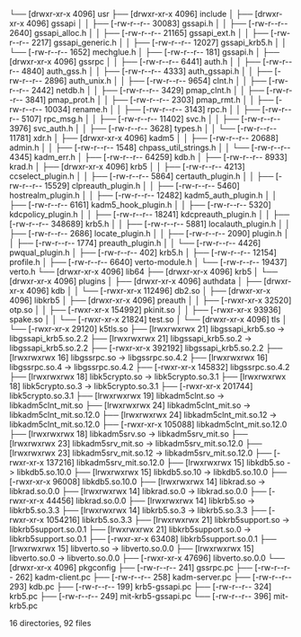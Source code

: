 └── [drwxr-xr-x        4096]  usr
    ├── [drwxr-xr-x        4096]  include
    │   ├── [drwxr-xr-x        4096]  gssapi
    │   │   ├── [-rw-r--r--       30083]  gssapi.h
    │   │   ├── [-rw-r--r--        2640]  gssapi_alloc.h
    │   │   ├── [-rw-r--r--       21165]  gssapi_ext.h
    │   │   ├── [-rw-r--r--        2217]  gssapi_generic.h
    │   │   ├── [-rw-r--r--       12027]  gssapi_krb5.h
    │   │   └── [-rw-r--r--        1652]  mechglue.h
    │   ├── [-rw-r--r--         181]  gssapi.h
    │   ├── [drwxr-xr-x        4096]  gssrpc
    │   │   ├── [-rw-r--r--        6441]  auth.h
    │   │   ├── [-rw-r--r--        4840]  auth_gss.h
    │   │   ├── [-rw-r--r--        4333]  auth_gssapi.h
    │   │   ├── [-rw-r--r--        2896]  auth_unix.h
    │   │   ├── [-rw-r--r--        9654]  clnt.h
    │   │   ├── [-rw-r--r--        2442]  netdb.h
    │   │   ├── [-rw-r--r--        3429]  pmap_clnt.h
    │   │   ├── [-rw-r--r--        3841]  pmap_prot.h
    │   │   ├── [-rw-r--r--        2303]  pmap_rmt.h
    │   │   ├── [-rw-r--r--       10034]  rename.h
    │   │   ├── [-rw-r--r--        3143]  rpc.h
    │   │   ├── [-rw-r--r--        5107]  rpc_msg.h
    │   │   ├── [-rw-r--r--       11402]  svc.h
    │   │   ├── [-rw-r--r--        3976]  svc_auth.h
    │   │   ├── [-rw-r--r--        3628]  types.h
    │   │   └── [-rw-r--r--       11781]  xdr.h
    │   ├── [drwxr-xr-x        4096]  kadm5
    │   │   ├── [-rw-r--r--       20688]  admin.h
    │   │   ├── [-rw-r--r--        1548]  chpass_util_strings.h
    │   │   └── [-rw-r--r--        4345]  kadm_err.h
    │   ├── [-rw-r--r--       64259]  kdb.h
    │   ├── [-rw-r--r--        8933]  krad.h
    │   ├── [drwxr-xr-x        4096]  krb5
    │   │   ├── [-rw-r--r--        4213]  ccselect_plugin.h
    │   │   ├── [-rw-r--r--        5864]  certauth_plugin.h
    │   │   ├── [-rw-r--r--       15529]  clpreauth_plugin.h
    │   │   ├── [-rw-r--r--        5460]  hostrealm_plugin.h
    │   │   ├── [-rw-r--r--       12482]  kadm5_auth_plugin.h
    │   │   ├── [-rw-r--r--        6161]  kadm5_hook_plugin.h
    │   │   ├── [-rw-r--r--        5320]  kdcpolicy_plugin.h
    │   │   ├── [-rw-r--r--       18241]  kdcpreauth_plugin.h
    │   │   ├── [-rw-r--r--      348689]  krb5.h
    │   │   ├── [-rw-r--r--        5881]  localauth_plugin.h
    │   │   ├── [-rw-r--r--        2686]  locate_plugin.h
    │   │   ├── [-rw-r--r--        2090]  plugin.h
    │   │   ├── [-rw-r--r--        1774]  preauth_plugin.h
    │   │   └── [-rw-r--r--        4426]  pwqual_plugin.h
    │   ├── [-rw-r--r--         402]  krb5.h
    │   ├── [-rw-r--r--       12154]  profile.h
    │   ├── [-rw-r--r--        6640]  verto-module.h
    │   └── [-rw-r--r--       19437]  verto.h
    └── [drwxr-xr-x        4096]  lib64
        ├── [drwxr-xr-x        4096]  krb5
        │   └── [drwxr-xr-x        4096]  plugins
        │       ├── [drwxr-xr-x        4096]  authdata
        │       ├── [drwxr-xr-x        4096]  kdb
        │       │   └── [-rwxr-xr-x      112496]  db2.so
        │       ├── [drwxr-xr-x        4096]  libkrb5
        │       ├── [drwxr-xr-x        4096]  preauth
        │       │   ├── [-rwxr-xr-x       32520]  otp.so
        │       │   ├── [-rwxr-xr-x      154992]  pkinit.so
        │       │   ├── [-rwxr-xr-x       93936]  spake.so
        │       │   └── [-rwxr-xr-x       21824]  test.so
        │       └── [drwxr-xr-x        4096]  tls
        │           └── [-rwxr-xr-x       29120]  k5tls.so
        ├── [lrwxrwxrwx          21]  libgssapi_krb5.so -> libgssapi_krb5.so.2.2
        ├── [lrwxrwxrwx          21]  libgssapi_krb5.so.2 -> libgssapi_krb5.so.2.2
        ├── [-rwxr-xr-x      392192]  libgssapi_krb5.so.2.2
        ├── [lrwxrwxrwx          16]  libgssrpc.so -> libgssrpc.so.4.2
        ├── [lrwxrwxrwx          16]  libgssrpc.so.4 -> libgssrpc.so.4.2
        ├── [-rwxr-xr-x      145832]  libgssrpc.so.4.2
        ├── [lrwxrwxrwx          18]  libk5crypto.so -> libk5crypto.so.3.1
        ├── [lrwxrwxrwx          18]  libk5crypto.so.3 -> libk5crypto.so.3.1
        ├── [-rwxr-xr-x      201744]  libk5crypto.so.3.1
        ├── [lrwxrwxrwx          19]  libkadm5clnt.so -> libkadm5clnt_mit.so
        ├── [lrwxrwxrwx          24]  libkadm5clnt_mit.so -> libkadm5clnt_mit.so.12.0
        ├── [lrwxrwxrwx          24]  libkadm5clnt_mit.so.12 -> libkadm5clnt_mit.so.12.0
        ├── [-rwxr-xr-x      105088]  libkadm5clnt_mit.so.12.0
        ├── [lrwxrwxrwx          18]  libkadm5srv.so -> libkadm5srv_mit.so
        ├── [lrwxrwxrwx          23]  libkadm5srv_mit.so -> libkadm5srv_mit.so.12.0
        ├── [lrwxrwxrwx          23]  libkadm5srv_mit.so.12 -> libkadm5srv_mit.so.12.0
        ├── [-rwxr-xr-x      137216]  libkadm5srv_mit.so.12.0
        ├── [lrwxrwxrwx          15]  libkdb5.so -> libkdb5.so.10.0
        ├── [lrwxrwxrwx          15]  libkdb5.so.10 -> libkdb5.so.10.0
        ├── [-rwxr-xr-x       96008]  libkdb5.so.10.0
        ├── [lrwxrwxrwx          14]  libkrad.so -> libkrad.so.0.0
        ├── [lrwxrwxrwx          14]  libkrad.so.0 -> libkrad.so.0.0
        ├── [-rwxr-xr-x       44456]  libkrad.so.0.0
        ├── [lrwxrwxrwx          14]  libkrb5.so -> libkrb5.so.3.3
        ├── [lrwxrwxrwx          14]  libkrb5.so.3 -> libkrb5.so.3.3
        ├── [-rwxr-xr-x     1054216]  libkrb5.so.3.3
        ├── [lrwxrwxrwx          21]  libkrb5support.so -> libkrb5support.so.0.1
        ├── [lrwxrwxrwx          21]  libkrb5support.so.0 -> libkrb5support.so.0.1
        ├── [-rwxr-xr-x       63408]  libkrb5support.so.0.1
        ├── [lrwxrwxrwx          15]  libverto.so -> libverto.so.0.0
        ├── [lrwxrwxrwx          15]  libverto.so.0 -> libverto.so.0.0
        ├── [-rwxr-xr-x       47696]  libverto.so.0.0
        └── [drwxr-xr-x        4096]  pkgconfig
            ├── [-rw-r--r--         241]  gssrpc.pc
            ├── [-rw-r--r--         262]  kadm-client.pc
            ├── [-rw-r--r--         258]  kadm-server.pc
            ├── [-rw-r--r--         293]  kdb.pc
            ├── [-rw-r--r--         199]  krb5-gssapi.pc
            ├── [-rw-r--r--         324]  krb5.pc
            ├── [-rw-r--r--         249]  mit-krb5-gssapi.pc
            └── [-rw-r--r--         396]  mit-krb5.pc

16 directories, 92 files